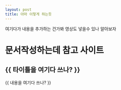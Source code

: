 ```yaml
---
layout: post
title: 아마 이렇게 하는듯
---
```


여기다가 내용을 추가하는 건가봐 영상도 넣을수 있나 알아보자 

# 문서작성하는데 참고 사이트

<article class="page">

  <h1>{{ 타이틀을 여기다 쓰나? }}</h1>

  <div class="entry">
    {{ 내용을 여기다 쓰나? }}
  </div>
</article>